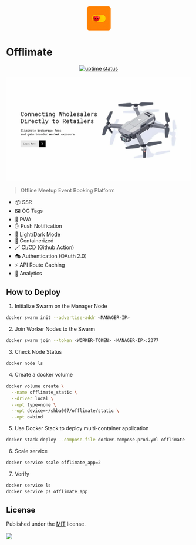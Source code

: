 <p align="center">
  <img src="./public/logo.png" lt="Logo" width="65" />
<p>

# Offlimate

<p align="center">
  <a href="https://shirsendu-bairagi.betteruptime.com">
    <img src="https://uptime.betterstack.com/status-badges/v3/monitor/10aqw.svg" alt="uptime status">
  </a>
</p>

![Landing](public/previews/landing.webp)

> Offline Meetup Event Booking Platform

- 📦 SSR
- 🖼️ OG Tags
- 🚀 PWA
- ✋ Push Notification
- 🌙 Light/Dark Mode
- 🐋 Containerized
- 🪄 CI/CD (Github Action)
- 🎭 Authentication (OAuth 2.0)
- ⚡️ API Route Caching
- 📐 Analytics

## How to Deploy

1. Initialize Swarm on the Manager Node

```bash
docker swarm init --advertise-addr <MANAGER-IP>
```

2. Join Worker Nodes to the Swarm

```bash
docker swarm join --token <WORKER-TOKEN> <MANAGER-IP>:2377
```

3. Check Node Status

```bash
docker node ls
```

4. Create a docker volume

```bash
docker volume create \
  --name offlimate_static \
  --driver local \
  --opt type=none \
  --opt device=~/shba007/offlimate/static \
  --opt o=bind
```

5. Use Docker Stack to deploy multi-container application

```bash
docker stack deploy --compose-file docker-compose.prod.yml offlimate
```

6. Scale service

```bash
docker service scale offlimate_app=2
```

7. Verify

```bash
docker service ls
docker service ps offlimate_app
```

## License

Published under the [MIT](https://github.com/shba007/offlimate/blob/main/LICENSE) license.
<br><br>
<a href="https://github.com/shba007/offlimate/graphs/contributors">
<img src="https://contrib.rocks/image?repo=shba007/offlimate" />
</a>
